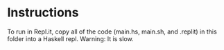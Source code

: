 # Instructions

To run in Repl.it, copy all of the code (main.hs, main.sh, and .replit) in this folder into a Haskell repl. Warning: It is slow.

